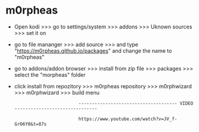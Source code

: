 # m0rpheas

- Open kodi >>> go to settings/system >>> addons >>> Uknown sources >>> set it on
- go to file mananger >>> add source >>> and type "https://m0rpheas.github.io/packages" and change the name to "m0rpheas"
- go to addons/addon browser >>> install from zip file >>> packages >>> select the "morpheas" folder
- click install from repozitory >>> m0rpheas repository >>> m0rphwizard >>> m0rphwizard >>> build menu
 
 
 
                              ------------------------------------- VIDEO -------------------------------
                              
                              https://www.youtube.com/watch?v=JV_f-GrO6Y0&t=87s
                              
